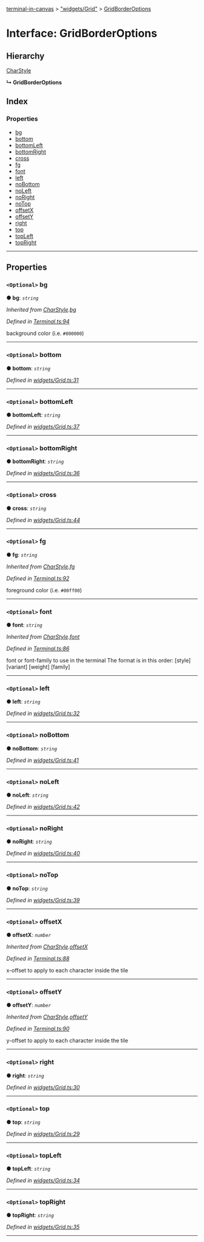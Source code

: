 [terminal-in-canvas](../README.md) > ["widgets/Grid"](../modules/_widgets_grid_.md) > [GridBorderOptions](../interfaces/_widgets_grid_.gridborderoptions.md)

# Interface: GridBorderOptions

## Hierarchy

 [CharStyle](_terminal_.charstyle.md)

**↳ GridBorderOptions**

## Index

### Properties

* [bg](_widgets_grid_.gridborderoptions.md#bg)
* [bottom](_widgets_grid_.gridborderoptions.md#bottom)
* [bottomLeft](_widgets_grid_.gridborderoptions.md#bottomleft)
* [bottomRight](_widgets_grid_.gridborderoptions.md#bottomright)
* [cross](_widgets_grid_.gridborderoptions.md#cross)
* [fg](_widgets_grid_.gridborderoptions.md#fg)
* [font](_widgets_grid_.gridborderoptions.md#font)
* [left](_widgets_grid_.gridborderoptions.md#left)
* [noBottom](_widgets_grid_.gridborderoptions.md#nobottom)
* [noLeft](_widgets_grid_.gridborderoptions.md#noleft)
* [noRight](_widgets_grid_.gridborderoptions.md#noright)
* [noTop](_widgets_grid_.gridborderoptions.md#notop)
* [offsetX](_widgets_grid_.gridborderoptions.md#offsetx)
* [offsetY](_widgets_grid_.gridborderoptions.md#offsety)
* [right](_widgets_grid_.gridborderoptions.md#right)
* [top](_widgets_grid_.gridborderoptions.md#top)
* [topLeft](_widgets_grid_.gridborderoptions.md#topleft)
* [topRight](_widgets_grid_.gridborderoptions.md#topright)

---

## Properties

<a id="bg"></a>

### `<Optional>` bg

**● bg**: *`string`*

*Inherited from [CharStyle](_terminal_.charstyle.md).[bg](_terminal_.charstyle.md#bg)*

*Defined in [Terminal.ts:94](https://github.com/danikaze/terminal-in-canvas/blob/ad1033f/src/Terminal.ts#L94)*

background color (i.e. `#000000`)

___
<a id="bottom"></a>

### `<Optional>` bottom

**● bottom**: *`string`*

*Defined in [widgets/Grid.ts:31](https://github.com/danikaze/terminal-in-canvas/blob/ad1033f/src/widgets/Grid.ts#L31)*

___
<a id="bottomleft"></a>

### `<Optional>` bottomLeft

**● bottomLeft**: *`string`*

*Defined in [widgets/Grid.ts:37](https://github.com/danikaze/terminal-in-canvas/blob/ad1033f/src/widgets/Grid.ts#L37)*

___
<a id="bottomright"></a>

### `<Optional>` bottomRight

**● bottomRight**: *`string`*

*Defined in [widgets/Grid.ts:36](https://github.com/danikaze/terminal-in-canvas/blob/ad1033f/src/widgets/Grid.ts#L36)*

___
<a id="cross"></a>

### `<Optional>` cross

**● cross**: *`string`*

*Defined in [widgets/Grid.ts:44](https://github.com/danikaze/terminal-in-canvas/blob/ad1033f/src/widgets/Grid.ts#L44)*

___
<a id="fg"></a>

### `<Optional>` fg

**● fg**: *`string`*

*Inherited from [CharStyle](_terminal_.charstyle.md).[fg](_terminal_.charstyle.md#fg)*

*Defined in [Terminal.ts:92](https://github.com/danikaze/terminal-in-canvas/blob/ad1033f/src/Terminal.ts#L92)*

foreground color (i.e. `#00ff00`)

___
<a id="font"></a>

### `<Optional>` font

**● font**: *`string`*

*Inherited from [CharStyle](_terminal_.charstyle.md).[font](_terminal_.charstyle.md#font)*

*Defined in [Terminal.ts:86](https://github.com/danikaze/terminal-in-canvas/blob/ad1033f/src/Terminal.ts#L86)*

font or font-family to use in the terminal The format is in this order: \[style\] \[variant\] \[weight\] \[family\]

___
<a id="left"></a>

### `<Optional>` left

**● left**: *`string`*

*Defined in [widgets/Grid.ts:32](https://github.com/danikaze/terminal-in-canvas/blob/ad1033f/src/widgets/Grid.ts#L32)*

___
<a id="nobottom"></a>

### `<Optional>` noBottom

**● noBottom**: *`string`*

*Defined in [widgets/Grid.ts:41](https://github.com/danikaze/terminal-in-canvas/blob/ad1033f/src/widgets/Grid.ts#L41)*

___
<a id="noleft"></a>

### `<Optional>` noLeft

**● noLeft**: *`string`*

*Defined in [widgets/Grid.ts:42](https://github.com/danikaze/terminal-in-canvas/blob/ad1033f/src/widgets/Grid.ts#L42)*

___
<a id="noright"></a>

### `<Optional>` noRight

**● noRight**: *`string`*

*Defined in [widgets/Grid.ts:40](https://github.com/danikaze/terminal-in-canvas/blob/ad1033f/src/widgets/Grid.ts#L40)*

___
<a id="notop"></a>

### `<Optional>` noTop

**● noTop**: *`string`*

*Defined in [widgets/Grid.ts:39](https://github.com/danikaze/terminal-in-canvas/blob/ad1033f/src/widgets/Grid.ts#L39)*

___
<a id="offsetx"></a>

### `<Optional>` offsetX

**● offsetX**: *`number`*

*Inherited from [CharStyle](_terminal_.charstyle.md).[offsetX](_terminal_.charstyle.md#offsetx)*

*Defined in [Terminal.ts:88](https://github.com/danikaze/terminal-in-canvas/blob/ad1033f/src/Terminal.ts#L88)*

x-offset to apply to each character inside the tile

___
<a id="offsety"></a>

### `<Optional>` offsetY

**● offsetY**: *`number`*

*Inherited from [CharStyle](_terminal_.charstyle.md).[offsetY](_terminal_.charstyle.md#offsety)*

*Defined in [Terminal.ts:90](https://github.com/danikaze/terminal-in-canvas/blob/ad1033f/src/Terminal.ts#L90)*

y-offset to apply to each character inside the tile

___
<a id="right"></a>

### `<Optional>` right

**● right**: *`string`*

*Defined in [widgets/Grid.ts:30](https://github.com/danikaze/terminal-in-canvas/blob/ad1033f/src/widgets/Grid.ts#L30)*

___
<a id="top"></a>

### `<Optional>` top

**● top**: *`string`*

*Defined in [widgets/Grid.ts:29](https://github.com/danikaze/terminal-in-canvas/blob/ad1033f/src/widgets/Grid.ts#L29)*

___
<a id="topleft"></a>

### `<Optional>` topLeft

**● topLeft**: *`string`*

*Defined in [widgets/Grid.ts:34](https://github.com/danikaze/terminal-in-canvas/blob/ad1033f/src/widgets/Grid.ts#L34)*

___
<a id="topright"></a>

### `<Optional>` topRight

**● topRight**: *`string`*

*Defined in [widgets/Grid.ts:35](https://github.com/danikaze/terminal-in-canvas/blob/ad1033f/src/widgets/Grid.ts#L35)*

___

